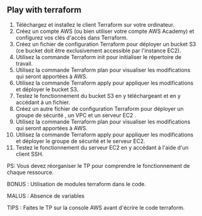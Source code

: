 ## Play with terraform

1. Téléchargez et installez le client Terraform sur votre ordinateur.
2. Créez un compte AWS (ou bien utiliser votre compte AWS Academy) et configurez vos clés d'accès dans Terraform.
3. Créez un fichier de configuration Terraform pour déployer un bucket S3 (ce bucket doit être exclusivement accessible par l'instance EC2).
4. Utilisez la commande Terraform init pour initialiser le répertoire de travail.
5. Utilisez la commande Terraform plan pour visualiser les modifications qui seront apportées à AWS.
6. Utilisez la commande Terraform apply pour appliquer les modifications et déployer le bucket S3.
7. Testez le fonctionnement du bucket S3 en y téléchargeant et en y accédant à un fichier.
8. Créez un autre fichier de configuration Terraform pour déployer un groupe de sécurité , un VPC et un serveur EC2 .
9. Utilisez la commande Terraform plan pour visualiser les modifications qui seront apportées à AWS.
10. Utilisez la commande Terraform apply pour appliquer les modifications et déployer le groupe de sécurité et le serveur EC2.
11. Testez le fonctionnement du serveur EC2 en y accédant à l'aide d'un client SSH.

PS: Vous devez réorganiser le TP pour comprendre le fonctionnement de chaque ressource.

BONUS : Utilisation de modules terraform dans le code.

MALUS : Absence de variables

TIPS : Faites le TP sur la console AWS avant d'écrire le code terraform.